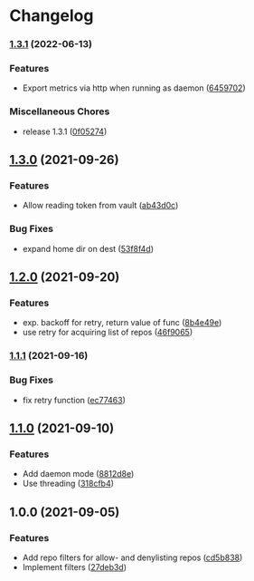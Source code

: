 # Changelog

### [1.3.1](https://www.github.com/soerenschneider/git-repo-backup/compare/v1.3.0...v1.3.1) (2022-06-13)


### Features

* Export metrics via http when running as daemon ([6459702](https://www.github.com/soerenschneider/git-repo-backup/commit/64597022bb4036fb2aebe2e0caab4d844bb551d8))


### Miscellaneous Chores

* release 1.3.1 ([0f05274](https://www.github.com/soerenschneider/git-repo-backup/commit/0f052741b74c10f128441f16eb1d82f0b7161421))

## [1.3.0](https://www.github.com/soerenschneider/git-repo-backup/compare/v1.2.0...v1.3.0) (2021-09-26)


### Features

* Allow reading token from vault ([ab43d0c](https://www.github.com/soerenschneider/git-repo-backup/commit/ab43d0c2fbcd6215871692d5a0ec08dbc80c241c))


### Bug Fixes

* expand home dir on dest ([53f8f4d](https://www.github.com/soerenschneider/git-repo-backup/commit/53f8f4d9d3231b4c1c0cf20c55bfb6f279bacd0b))

## [1.2.0](https://www.github.com/soerenschneider/git-repo-backup/compare/v1.1.1...v1.2.0) (2021-09-20)


### Features

* exp. backoff for retry, return value of func ([8b4e49e](https://www.github.com/soerenschneider/git-repo-backup/commit/8b4e49e4f0da7907f789223c50729a00bf78075a))
* use retry for acquiring list of repos ([46f9065](https://www.github.com/soerenschneider/git-repo-backup/commit/46f906591c8c94aa5bd6c2c35250da7dc12435ab))

### [1.1.1](https://www.github.com/soerenschneider/git-repo-backup/compare/v1.1.0...v1.1.1) (2021-09-16)


### Bug Fixes

* fix retry function ([ec77463](https://www.github.com/soerenschneider/git-repo-backup/commit/ec774639c987caec08fc9086396d374b1cc9f239))

## [1.1.0](https://www.github.com/soerenschneider/git-repo-backup/compare/v1.0.0...v1.1.0) (2021-09-10)


### Features

* Add daemon mode ([8812d8e](https://www.github.com/soerenschneider/git-repo-backup/commit/8812d8e1d41335cba9e14bd343f6ad0b36362c31))
* Use threading ([318cfb4](https://www.github.com/soerenschneider/git-repo-backup/commit/318cfb4d875af224abbde5d0b0b2e1f689a775b0))

## 1.0.0 (2021-09-05)


### Features

* Add repo filters for allow- and denylisting repos ([cd5b838](https://www.github.com/soerenschneider/git-backup/commit/cd5b838c283e097a7c999c7a63a25b1e07de5d8b))
* Implement filters ([27deb3d](https://www.github.com/soerenschneider/git-backup/commit/27deb3d7f4581a3a05ec92915853671bb49b306b))
